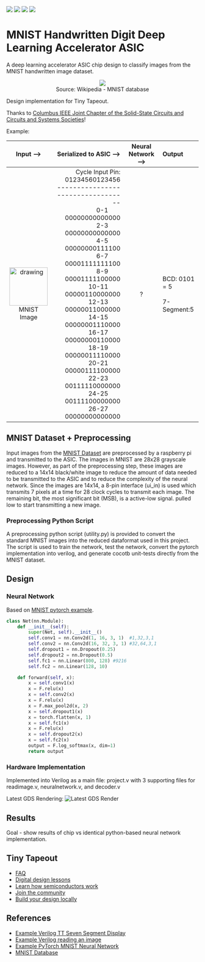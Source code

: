 ![](../../workflows/gds/badge.svg) ![](../../workflows/docs/badge.svg) ![](../../workflows/test/badge.svg) ![](../../workflows/fpga/badge.svg)

# MNIST Handwritten Digit Deep Learning Accelerator ASIC
A deep learning accelerator ASIC chip design to classify images from the MNIST handwritten image dataset.

<p align="center"><img src="https://upload.wikimedia.org/wikipedia/commons/f/f7/MnistExamplesModified.png" /><br>Source: Wikipedia - MNIST database</p>

Design implementation for Tiny Tapeout.

Thanks to [Columbus IEEE Joint Chapter of the Solid-State Circuits and Circuits and Systems Societies](https://r2.ieee.org/columbus-ssccas/)!

Example:

Input --> |  Serialized to ASIC --> | Neural Network --> | Output
:----------:|---------------:|:--------------:|:--------------
<img src="https://github.com/estods3/mnist_accelerator/blob/main/docs/real_image0.png" title="Example MNIST Image Reduced to 14x14 Black/White Pixels" alt="drawing" width="100"/><br>MNIST Image | Cycle  Input Pin: 01234560123456<br>----------------------------------<br>0-1&emsp;&emsp;00000000000000<br>2-3&emsp;&emsp;00000000000000<br>4-5&emsp;&emsp;00000000111100<br>6-7&emsp;&emsp;00001111111100<br>8-9&emsp;&emsp;00001111100000<br>10-11&emsp;&emsp;00000110000000<br>12-13&emsp;&emsp;00000011000000<br>14-15&emsp;&emsp;00000001110000<br>16-17&emsp;&emsp;00000000110000<br>18-19&emsp;&emsp;00000011110000<br>20-21&emsp;&emsp;00000111100000<br>22-23&emsp;&emsp;00111110000000<br>24-25&emsp;&emsp;00111100000000<br>26-27&emsp;&emsp;00000000000000<br> | ? | BCD: 0101 = 5<br><br>7-Segment:5

## MNIST Dataset + Preprocessing
Input images from the [MNIST Dataset](https://en.wikipedia.org/wiki/MNIST_database) are preprocessed by a raspberry pi and transmitted to the ASIC. The images in MNIST are 28x28 grayscale images. However, as part of the preprocessing step, these images are reduced to a 14x14 black/white image to reduce the amount of data needed to be transmitted to the ASIC and to reduce the complexity of the neural network. Since the images are 14x14, a 8-pin interface (ui_in) is used which transmits 7 pixels at a time for 28 clock cycles to transmit each image. The remaining bit, the most significant bit (MSB), is a active-low signal. pulled low to start transmitting a new image.

### Preprocessing Python Script
A preprocessing python script (utility.py) is provided to convert the standard MNIST images into the reduced dataformat used in this project. The script is used to train the network, test the network, convert the pytorch implementation into verilog, and generate cocotb unit-tests directly from the MNIST dataset.

## Design

### Neural Network
Based on [MNIST pytorch example](https://github.com/pytorch/examples/tree/main/mnist). 

```python
class Net(nn.Module):
    def __init__(self):
        super(Net, self).__init__()
        self.conv1 = nn.Conv2d(1, 16, 3, 1)  #1,32,3,1
        self.conv2 = nn.Conv2d(16, 32, 3, 1) #32,64,3,1
        self.dropout1 = nn.Dropout(0.25)
        self.dropout2 = nn.Dropout(0.5)
        self.fc1 = nn.Linear(800, 128) #9216
        self.fc2 = nn.Linear(128, 10)

    def forward(self, x):
        x = self.conv1(x)
        x = F.relu(x)
        x = self.conv2(x)
        x = F.relu(x)
        x = F.max_pool2d(x, 2)
        x = self.dropout1(x)
        x = torch.flatten(x, 1)
        x = self.fc1(x)
        x = F.relu(x)
        x = self.dropout2(x)
        x = self.fc2(x)
        output = F.log_softmax(x, dim=1)
        return output
```

### Hardware Implementation
Implemented into Verilog as a main file: project.v with 3 supporting files for readimage.v, neuralnetwork.v, and decoder.v

Latest GDS Rendering:
![Latest GDS Render](https://camo.githubusercontent.com/228b13205764a96e707eca359e2bbcf6d30f91d01d457b0facd95521e1a55917/68747470733a2f2f6573746f6473332e6769746875622e696f2f6d6e6973745f616363656c657261746f722f6764735f72656e6465722e706e67)


## Results
Goal - show results of chip vs identical python-based neural network implementation.



## Tiny Tapeout
- [FAQ](https://tinytapeout.com/faq/)
- [Digital design lessons](https://tinytapeout.com/digital_design/)
- [Learn how semiconductors work](https://tinytapeout.com/siliwiz/)
- [Join the community](https://tinytapeout.com/discord)
- [Build your design locally](https://www.tinytapeout.com/guides/local-hardening/)

## References
- [Example Verilog TT Seven Segment Display](https://github.com/TinyTapeout/tt05-verilog-demo/blob/main/src/tt_um_seven_segment_seconds.v)
- [Example Verilog reading an image](https://www.edaboard.com/threads/reading-image-file-in-verilog.268155/)
- [Example PyTorch MNIST Neural Network](https://github.com/pytorch/examples/blob/main/mnist/main.py)
- [MNIST Database](https://www.kaggle.com/datasets/hojjatk/mnist-dataset)
